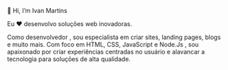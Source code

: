 
 👋 Hi, I’m Ivan Martins
 
Eu ❤️ desenvolvo soluções web inovadoras.

Como desenvolvedor , sou especialista em criar sites, landing pages, blogs e muito mais. Com foco em HTML, CSS, JavaScript e Node.Js , sou apaixonado por criar experiências centradas no usuário e alavancar a tecnologia para soluções de alta qualidade.


<!---
IvanM4rtin5/IvanM4rtin5 is a ✨ special ✨ repository because its `README.md` (this file) appears on your GitHub profile.
You can click the Preview link to take a look at your changes.
--->
